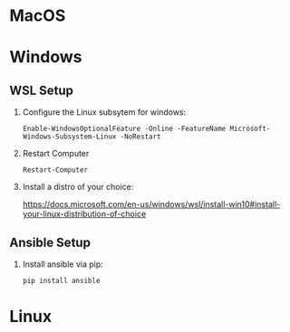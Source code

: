 # MacOS

# Windows

## WSL Setup

1. Configure the Linux subsytem for windows:

   ```
   Enable-WindowsOptionalFeature -Online -FeatureName Microsoft-Windows-Subsystem-Linux -NoRestart
   ```

2. Restart Computer

   ```
   Restart-Computer
   ```

3. Install a distro of your choice:

   https://docs.microsoft.com/en-us/windows/wsl/install-win10#install-your-linux-distribution-of-choice

## Ansible Setup

1. Install ansible via pip:

   ```
   pip install ansible
   ``` 

# Linux
